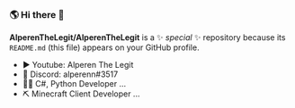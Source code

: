 ### 🌎 Hi there 👋

**AlperenTheLegit/AlperenTheLegit** is a ✨ _special_ ✨ repository because its `README.md` (this file) appears on your GitHub profile.

- ▶️ Youtube: Alperen The Legit
- 🤖 Discord: alperenn#3517
- 👨‍💻 C#, Python Developer ...
- ⛏ Minecraft Client Developer ...
